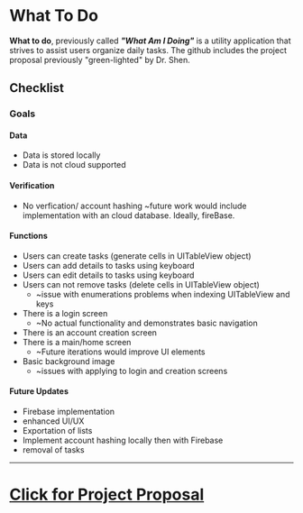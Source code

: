 # What To Do
**What to do**, previously called **_"What Am I Doing"_** is a utility application that strives to assist users organize daily tasks. The github includes the project proposal previously "green-lighted" by Dr. Shen.
## Checklist
### Goals
#### Data
  * Data is stored locally
  * Data is not cloud supported
#### Verification
  * No verfication/ account hashing
  ~future work would include implementation with an cloud database. Ideally, fireBase.
#### Functions
  * Users can create tasks (generate cells in UITableView object)
  * Users can add details to tasks using keyboard
  * Users can edit details to tasks using keyboard
  * Users can not remove tasks (delete cells in UITableView object)
    * ~issue with enumerations problems when indexing UITableView and keys
  * There is a login screen
    * ~No actual functionality and demonstrates basic navigation
  * There is an account creation screen
  * There is a main/home screen
    * ~Future iterations would improve UI elements
  * Basic background image
    * ~issues with applying to login and creation screens
#### Future Updates
  * Firebase implementation
  * enhanced UI/UX
  * Exportation of lists
  * Implement account hashing locally then with Firebase
  * removal of tasks
---
# [Click for Project Proposal](https://github.com/duck-mon/main/blob/main/What%20Am%20I%20Doing_%20-%20New%20Project%20Proposal.pdf)
